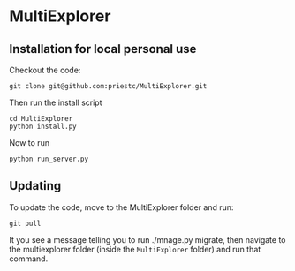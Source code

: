 # MultiExplorer

## Installation for local personal use

Checkout the code:

    git clone git@github.com:priestc/MultiExplorer.git

Then run the install script

    cd MultiExplorer
    python install.py

Now to run

    python run_server.py

## Updating

To update the code, move to the MultiExplorer folder and run:

    git pull

It you see a message telling you to run ./mnage.py migrate, then navigate to
the multiexplorer folder (inside the `MultiExplorer` folder) and run that command.

